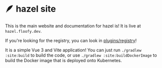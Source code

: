 # 🪶 hazel site
This is the main website and documentation for hazel is! It is live at `hazel.floofy.dev`.

If you're looking for the registry, you can look in [plugins/registry](https://github.com/auguwu/hazel/tree/master/plugins/registry)!

It is a simple Vue 3 and Vite application! You can just run `./gradlew :site:build` to build the code, or use `./gradlew :site:buildDockerImage`
to build the Docker image that is deployed onto Kubernetes.
